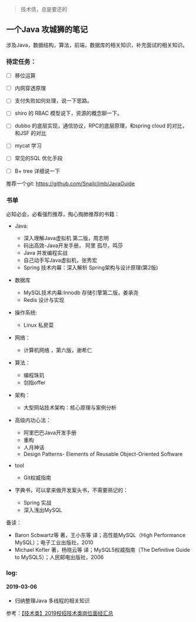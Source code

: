 
> 技术债，总是要还的



一个Java 攻城狮的笔记
----


涉及Java，数据结构，算法，前端，数据库的相关知识，补充面试的相关知识。


### 待定任务：

- [ ] 移位运算
- [ ] 内网穿透原理
- [ ] 支付失败如何处理，说一下思路。
- [ ] shiro 的 RBAC 模型说下，资源的概念聊一下。
- [ ] dubbo 的底层实现，通信协议，RPC的底层原理，和spring cloud 的对比，和JSF 的对比
- [ ] mycat 学习

- [ ] 常见的SQL 优化手段
- [ ] B+ tree 详细说一下





推荐一个git:
https://github.com/Snailclimb/JavaGuide


### 书单


必知必会，必看强烈推荐，掏心掏肺推荐的书籍：

+ Java:
    + 深入理解Java虚拟机 第二版，周志明
    + 码出高效-Java开发手册， 阿里 孤尽，鸣莎
    + Java 并发编程实战
    + 自己动手写Java虚拟机，张秀宏
    + Spring 技术内幕：深入解析 Spring架构与设计原理(第2版)
+ 数据库
    + MySQL技术内幕:Innodb 存储引擎第二版，姜承尧
    + Redis 设计与实现
+ 操作系统:
    + Linux 私房菜
+ 网络：
    + 计算机网络 ，第六版，谢希仁
+ 算法：
    + 编程珠玑
    + 剑指offer
+ 架构：
    + 大型网站技术架构：核心原理与案例分析
+ 高级内功心法：
    + 阿里巴巴Java开发手册
    + 重构
    + 人月神话
    + Design Patterns- Elements of Reusable Object-Oriented Software
+ tool 
    + Git权威指南




+ 字典书，可以拿来做开发案头书，不需要熟记的：
    + Spring 实战
    + 深入浅出MySQL



备读：
+ Baron Scbwartz等 著，王小东等 译；高性能MySQL（High Performance MySQL）；电子工业出版社，2010
+ Michael Kofler 著，杨晓云等 译；MySQL5权威指南（The Definitive Guide to MySQL5）；人民邮电出版社，2006

### log:


#### 2019-03-06

+ 归纳整理Java 多线程的相关知识




参考：[【技术类】2019校招技术类岗位面经汇总](https://www.nowcoder.com/discuss/146655)


































